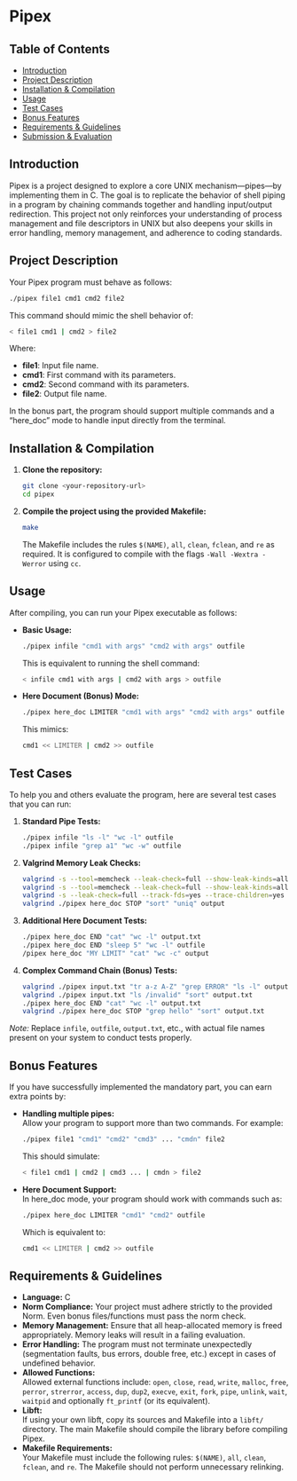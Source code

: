 # Pipex

## Table of Contents

- [Introduction](#introduction)
- [Project Description](#project-description)
- [Installation & Compilation](#installation--compilation)
- [Usage](#usage)
- [Test Cases](#test-cases)
- [Bonus Features](#bonus-features)
- [Requirements & Guidelines](#requirements--guidelines)
- [Submission & Evaluation](#submission--evaluation)

## Introduction

Pipex is a project designed to explore a core UNIX mechanism—pipes—by implementing them in C. The goal is to replicate the behavior of shell piping in a program by chaining commands together and handling input/output redirection. This project not only reinforces your understanding of process management and file descriptors in UNIX but also deepens your skills in error handling, memory management, and adherence to coding standards.

## Project Description

Your Pipex program must behave as follows:

```bash
./pipex file1 cmd1 cmd2 file2
```

This command should mimic the shell behavior of:

```bash
< file1 cmd1 | cmd2 > file2
```

Where:
- **file1**: Input file name.
- **cmd1**: First command with its parameters.
- **cmd2**: Second command with its parameters.
- **file2**: Output file name.

In the bonus part, the program should support multiple commands and a “here_doc” mode to handle input directly from the terminal.

## Installation & Compilation

1. **Clone the repository:**

   ```bash
   git clone <your-repository-url>
   cd pipex
   ```

2. **Compile the project using the provided Makefile:**

   ```bash
   make
   ```

   The Makefile includes the rules `$(NAME)`, `all`, `clean`, `fclean`, and `re` as required. It is configured to compile with the flags `-Wall -Wextra -Werror` using `cc`.

## Usage

After compiling, you can run your Pipex executable as follows:

- **Basic Usage:**

  ```bash
  ./pipex infile "cmd1 with args" "cmd2 with args" outfile
  ```

  This is equivalent to running the shell command:

  ```bash
  < infile cmd1 with args | cmd2 with args > outfile
  ```

- **Here Document (Bonus) Mode:**

  ```bash
  ./pipex here_doc LIMITER "cmd1 with args" "cmd2 with args" outfile
  ```

  This mimics:

  ```bash
  cmd1 << LIMITER | cmd2 >> outfile
  ```

## Test Cases

To help you and others evaluate the program, here are several test cases that you can run:

1. **Standard Pipe Tests:**

   ```bash
   ./pipex infile "ls -l" "wc -l" outfile
   ./pipex infile "grep a1" "wc -w" outfile
   ```

2. **Valgrind Memory Leak Checks:**

   ```bash
   valgrind -s --tool=memcheck --leak-check=full --show-leak-kinds=all --track-origins=yes --track-fds=yes --trace-children=yes ./pipex here_doc END "cat" "wc -l" output.txt
   valgrind -s --tool=memcheck --leak-check=full --show-leak-kinds=all --track-origins=yes --track-fds=yes --trace-children=yes ./pipex here_doc END "sleep 0" "wc -l" outfile
   valgrind -s --leak-check=full --track-fds=yes --trace-children=yes ./pipex infile "ls -l" "grep infile" outfile
   valgrind ./pipex here_doc STOP "sort" "uniq" output
   ```

3. **Additional Here Document Tests:**

   ```bash
   ./pipex here_doc END "cat" "wc -l" output.txt
   ./pipex here_doc END "sleep 5" "wc -l" outfile
   /pipex here_doc "MY LIMIT" "cat" "wc -c" output
   ```

4. **Complex Command Chain (Bonus) Tests:**

   ```bash
   valgrind ./pipex input.txt "tr a-z A-Z" "grep ERROR" "ls -l" output
   valgrind ./pipex input.txt "ls /invalid" "sort" output.txt
   ./pipex here_doc END "cat" "wc -l" output.txt
   valgrind ./pipex here_doc STOP "grep hello" "sort" output.txt
   ```

*Note:* Replace `infile`, `outfile`, `output.txt`, etc., with actual file names present on your system to conduct tests properly.

## Bonus Features

If you have successfully implemented the mandatory part, you can earn extra points by:

- **Handling multiple pipes:**  
  Allow your program to support more than two commands. For example:

  ```bash
  ./pipex file1 "cmd1" "cmd2" "cmd3" ... "cmdn" file2
  ```

  This should simulate:

  ```bash
  < file1 cmd1 | cmd2 | cmd3 ... | cmdn > file2
  ```

- **Here Document Support:**  
  In here_doc mode, your program should work with commands such as:

  ```bash
  ./pipex here_doc LIMITER "cmd1" "cmd2" outfile
  ```

  Which is equivalent to:

  ```bash
  cmd1 << LIMITER | cmd2 >> outfile
  ```

## Requirements & Guidelines

- **Language:** C  
- **Norm Compliance:** Your project must adhere strictly to the provided Norm. Even bonus files/functions must pass the norm check.
- **Memory Management:** Ensure that all heap-allocated memory is freed appropriately. Memory leaks will result in a failing evaluation.
- **Error Handling:** The program must not terminate unexpectedly (segmentation faults, bus errors, double free, etc.) except in cases of undefined behavior.
- **Allowed Functions:**  
  Allowed external functions include: `open`, `close`, `read`, `write`, `malloc`, `free`, `perror`, `strerror`, `access`, `dup`, `dup2`, `execve`, `exit`, `fork`, `pipe`, `unlink`, `wait`, `waitpid` and optionally `ft_printf` (or its equivalent).
- **Libft:**  
  If using your own libft, copy its sources and Makefile into a `libft/` directory. The main Makefile should compile the library before compiling Pipex.
- **Makefile Requirements:**  
  Your Makefile must include the following rules: `$(NAME)`, `all`, `clean`, `fclean`, and `re`. The Makefile should not perform unnecessary relinking.
